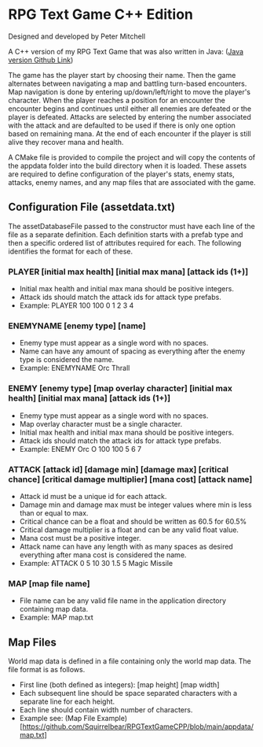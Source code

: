 # RPG Text Game C++ Edition

Designed and developed by Peter Mitchell

A C++ version of my RPG Text Game that was also written in Java: ([Java version Github Link](https://github.com/Squirrelbear/RPGTextGame))
 
The game has the player start by choosing their name. Then the game alternates between navigating a map and battling turn-based encounters. Map navigation is done by entering up/down/left/right to move the player's character. When the player reaches a position for an encounter the encounter begins and continues until either all enemies are defeated or the player is defeated. Attacks are selected by entering the number associated with the attack and are defaulted to be used if there is only one option based on remaining mana. At the end of each encounter if the player is still alive they recover mana and health.

A CMake file is provided to compile the project and will copy the contents of the appdata folder into the build directory when it is loaded. These assets are required to define configuration of the player's stats, enemy stats, attacks, enemy names, and any map files that are associated with the game.

## Configuration File (assetdata.txt)

The assetDatabaseFile passed to the constructor must have each line of the file as a separate definition.
 Each definition starts with a prefab type and then a specific ordered list of attributes required for each.
 The following identifies the format for each of these.

 ### PLAYER [initial max health] [initial max mana] [attack ids (1+)]
 * Initial max health and initial max mana should be positive integers.
 * Attack ids should match the attack ids for attack type prefabs.
 * Example: PLAYER 100 100 0 1 2 3 4

 ### ENEMYNAME [enemy type] [name]
 * Enemy type must appear as a single word with no spaces.
 * Name can have any amount of spacing as everything after the enemy type is considered the name.
 * Example: ENEMYNAME Orc Thrall

 ### ENEMY [enemy type] [map overlay character] [initial max health] [initial max mana] [attack ids (1+)]
 * Enemy type must appear as a single word with no spaces.
 * Map overlay character must be a single character.
 * Initial max health and initial max mana should be positive integers.
 * Attack ids should match the attack ids for attack type prefabs.
 * Example: ENEMY Orc O 100 100 5 6 7

 ### ATTACK [attack id] [damage min] [damage max] [critical chance] [critical damage multiplier] [mana cost] [attack name]
 * Attack id must be a unique id for each attack.
 * Damage min and damage max must be integer values where min is less than or equal to max.
 * Critical chance can be a float and should be written as 60.5 for 60.5%
 * Critical damage multiplier is a float and can be any valid float value.
 * Mana cost must be a positive integer.
 * Attack name can have any length with as many spaces as desired everything after mana cost is considered the name.
 * Example: ATTACK 0 5 10 30 1.5 5 Magic Missile

 ### MAP [map file name]
 * File name can be any valid file name in the application directory containing map data.
 * Example: MAP map.txt

## Map Files

World map data is defined in a file containing only the world map data. The file format is as follows.
* First line (both defined as integers): [map height] [map width]
* Each subsequent line should be space separated characters with a separate line for each height.
* Each line should contain width number of characters.
* Example see: (Map File Example)[https://github.com/Squirrelbear/RPGTextGameCPP/blob/main/appdata/map.txt]